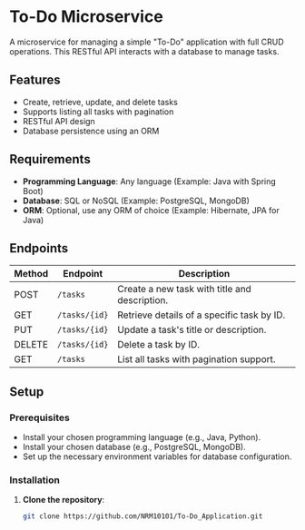 # To-Do Microservice

A microservice for managing a simple "To-Do" application with full CRUD operations. This RESTful API interacts with a database to manage tasks.

## Features

- Create, retrieve, update, and delete tasks
- Supports listing all tasks with pagination
- RESTful API design
- Database persistence using an ORM

## Requirements

- **Programming Language**: Any language (Example: Java with Spring Boot)
- **Database**: SQL or NoSQL (Example: PostgreSQL, MongoDB)
- **ORM**: Optional, use any ORM of choice (Example: Hibernate, JPA for Java)

## Endpoints

| Method | Endpoint        | Description                               |
|--------|------------------|-------------------------------------------|
| POST   | `/tasks`        | Create a new task with title and description. |
| GET    | `/tasks/{id}`   | Retrieve details of a specific task by ID. |
| PUT    | `/tasks/{id}`   | Update a task's title or description.       |
| DELETE | `/tasks/{id}`   | Delete a task by ID.                       |
| GET    | `/tasks`        | List all tasks with pagination support.    |

## Setup

### Prerequisites

- Install your chosen programming language (e.g., Java, Python).
- Install your chosen database (e.g., PostgreSQL, MongoDB).
- Set up the necessary environment variables for database configuration.

### Installation

1. **Clone the repository**:
   ```bash
   git clone https://github.com/NRM10101/To-Do_Application.git
